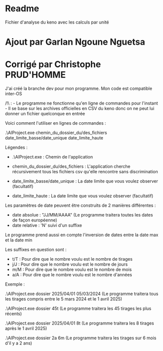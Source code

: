 # Readme

Fichier d'analyse du keno avec les calculs par unité

# Ajout par Garlan Ngoune Nguetsa
# Corrigé par Christophe PRUD'HOMME

J'ai créé la branche dev pour mon programme.
Mon code est compatible inter-OS

/!\ :
    - Le programme ne fonctionne qu'en ligne de commandes pour l'instant
    - Il se base sur les archives officielles en CSV du keno donc on ne peut lui donner un fichier quelconque en entrée

Voici comment l'utiliser en lignes de commandes :

.\AIProject.exe chemin_du_dossier_du/des_fichiers date_limite_basse/date_unique date_limite_haute

Légendes :

- .\AIProject.exe : Chemin de l'application

- chemin_du_dossier_du/des_fichiers : L'application cherche récursivement tous les fichiers csv qu'elle rencontre sans discrimination

- date_limite_basse/date_unique : La date limite que vous voulez observer (facultatif)

- date_limite_haute : La date limite que vous voulez observer (facultatif)

Les paramètres de date peuvent être construits de 2 manières différentes :

- date absolue : "JJ/MM/AAAA" (Le programme traitera toutes les dates de façon européenne)
- date relative : 'N' suivi d'un suffixe

Le programme prend aussi en compte l'inversion de dates entre la date max et la date min

Les suffixes en question sont : 

- t/T : Pour dire que le nombre voulu est le nombre de tirages
- j/J : Pour dire que le nombre voulu est le nombre de jours
- m/M : Pour dire que le nombre voulu est le nombre de mois
- a/A : Pour dire que le nombre voulu est le nombre d'années

Exemple :

.\AIProject.exe dossier 2025/04/01 05/03/2024 (Le programme traitera tous les tirages compris entre le 5 mars 2024 et le 1 avril 2025)

.\AIProject.exe dossier 45t (Le programme traitera les 45 tirages les plus récents)

.\AIProject.exe dossier 2025/04/01 8t (Le programme traitera les 8 tirages après le 1 avril 2025)

.\AIProject.exe dossier 2a 6m (Le programme traitera les tirages sur 6 mois d'il y a 2 ans)
